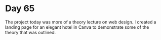 # Day 65
The project today was more of a theory lecture on web design. I created a landing page for an elegant hotel in Canva to demonstrate some of the theory that was outlined.